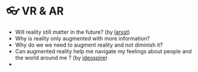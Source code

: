 # 👓 VR & AR

- Will reality still matter in the future? (by [larsst](https://github.com/larsst))
- Why is reality only augmented with more information?
- Why do we we need to augment reality and not diminish it?
- Can augmented reality help me navigate my feelings about people and the world around me ? (by [ideospire](https://github.com/ideospire))
-
